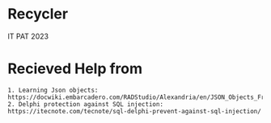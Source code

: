 # Recycler
 IT PAT 2023

# Recieved Help from
    1. Learning Json objects: https://docwiki.embarcadero.com/RADStudio/Alexandria/en/JSON_Objects_Framework
    2. Delphi protection against SQL injection: https://itecnote.com/tecnote/sql-delphi-prevent-against-sql-injection/ 

